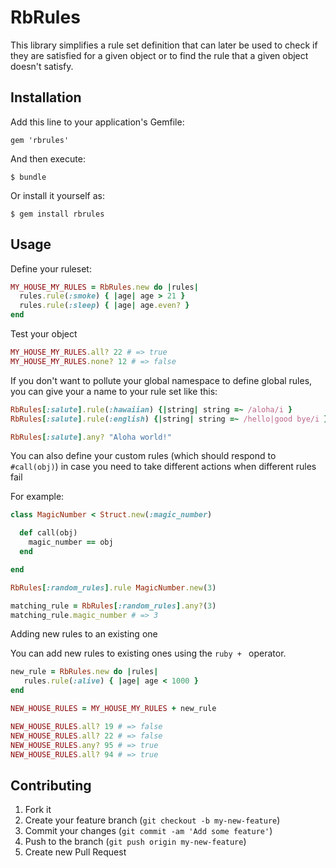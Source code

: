 # RbRules

This library simplifies a rule set definition that can later be used to check if they
are satisfied for a given object or to find the rule that a given object doesn't satisfy.

## Installation

Add this line to your application's Gemfile:

    gem 'rbrules'

And then execute:

    $ bundle

Or install it yourself as:

    $ gem install rbrules

## Usage

Define your ruleset:

```ruby
MY_HOUSE_MY_RULES = RbRules.new do |rules|
  rules.rule(:smoke) { |age| age > 21 }
  rules.rule(:sleep) { |age| age.even? }
end
```

Test your object

```ruby
MY_HOUSE_MY_RULES.all? 22 # => true
MY_HOUSE_MY_RULES.none? 12 # => false
```

If you don't want to pollute your global namespace to define global rules, you can give
your a name to your rule set like this:

```ruby
RbRules[:salute].rule(:hawaiian) {|string| string =~ /aloha/i }
RbRules[:salute].rule(:english) {|string| string =~ /hello|good bye/i }

RbRules[:salute].any? "Aloha world!"
```

You can also define your custom rules (which should respond to `#call(obj)`) in case
you need to take different actions when different rules fail

For example:

```ruby
class MagicNumber < Struct.new(:magic_number)

  def call(obj)
    magic_number == obj
  end

end

RbRules[:random_rules].rule MagicNumber.new(3)

matching_rule = RbRules[:random_rules].any?(3)
matching_rule.magic_number # => 3
```

Adding new rules to an existing one

You can add new rules to existing ones using the `ruby + ` operator.

```ruby
new_rule = RbRules.new do |rules|
   rules.rule(:alive) { |age| age < 1000 }
end

NEW_HOUSE_RULES = MY_HOUSE_MY_RULES + new_rule

NEW_HOUSE_RULES.all? 19 # => false
NEW_HOUSE_RULES.all? 22 # => false
NEW_HOUSE_RULES.any? 95 # => true
NEW_HOUSE_RULES.all? 94 # => true
```


## Contributing

1. Fork it
2. Create your feature branch (`git checkout -b my-new-feature`)
3. Commit your changes (`git commit -am 'Add some feature'`)
4. Push to the branch (`git push origin my-new-feature`)
5. Create new Pull Request
